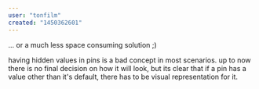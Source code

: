 ```yaml
---
user: "tonfilm"
created: "1450362601"
---
```


... or a much less space consuming solution ;)

having hidden values in pins is a bad concept in most scenarios. up to now there is no final decision on how it will look, but its clear that if a pin has a value other than it's default, there has to be visual representation for it.
